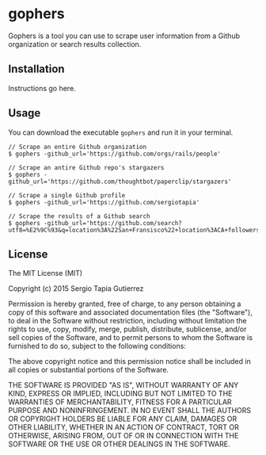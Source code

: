 # gophers
Gophers is a tool you can use to scrape user information from a Github
organization or search results collection.

## Installation

Instructions go here.

## Usage

You can download the executable `gophers` and run it in your terminal.

```
// Scrape an entire Github organization
$ gophers -github_url='https://github.com/orgs/rails/people'

// Scrape an antire Github repo's stargazers
$ gophers -github_url='https://github.com/thoughtbot/paperclip/stargazers'

// Scrape a single Github profile
$ gophers -github_url='https://github.com/sergiotapia'

// Scrape the results of a Github search
$ gophers -github_url='https://github.com/search?utf8=%E2%9C%93&q=location%3A%22San+Fransisco%22+location%3ACA+followers%3A%3E100&type=Users&ref=advsearch&l='
```

## License

The MIT License (MIT)

Copyright (c) 2015 Sergio Tapia Gutierrez

Permission is hereby granted, free of charge, to any person obtaining a copy
of this software and associated documentation files (the "Software"), to deal
in the Software without restriction, including without limitation the rights
to use, copy, modify, merge, publish, distribute, sublicense, and/or sell
copies of the Software, and to permit persons to whom the Software is
furnished to do so, subject to the following conditions:

The above copyright notice and this permission notice shall be included in all
copies or substantial portions of the Software.

THE SOFTWARE IS PROVIDED "AS IS", WITHOUT WARRANTY OF ANY KIND, EXPRESS OR
IMPLIED, INCLUDING BUT NOT LIMITED TO THE WARRANTIES OF MERCHANTABILITY,
FITNESS FOR A PARTICULAR PURPOSE AND NONINFRINGEMENT. IN NO EVENT SHALL THE
AUTHORS OR COPYRIGHT HOLDERS BE LIABLE FOR ANY CLAIM, DAMAGES OR OTHER
LIABILITY, WHETHER IN AN ACTION OF CONTRACT, TORT OR OTHERWISE, ARISING FROM,
OUT OF OR IN CONNECTION WITH THE SOFTWARE OR THE USE OR OTHER DEALINGS IN THE
SOFTWARE.
